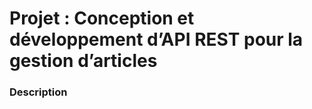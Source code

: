 <h1>Projet : Conception et développement d’API REST pour la gestion d’articles</h1>

<h3>Description</h3>
